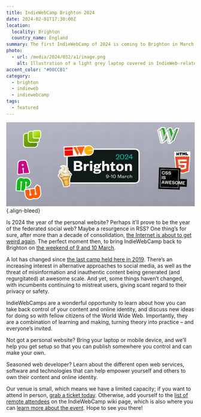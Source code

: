 ```yaml
---
title: IndieWebCamp Brighton 2024
date: 2024-02-01T17:30:00Z
location:
  locality: Brighton
  country_name: England
summary: The first IndieWebCamp of 2024 is coming to Brighton in March.
photo:
  - url: /media/2024/032/a1/image.png
    alt: Illustration of a light grey laptop covered in IndieWeb-related stickers.
accent_color: "#00CCB1"
category:
  - brighton
  - indieweb
  - indiewebcamp
tags:
  - featured
---
```


![Illustration of a light grey laptop covered in IndieWeb-related stickers.](/media/2024/032/a1/image.png)
{.align-bleed}

Is 2024 the year of the personal website? Perhaps it’ll prove to be the year of the federated social web? Maybe a resurgence in RSS? One thing’s for sure, after more than a decade of consolidation, [the Internet is about to get weird again][1]. The perfect moment then, to bring IndieWebCamp back to Brighton on [the weekend of 9 and 10 March][2].

A lot has changed since [the last camp held here in 2019][3]. There’s an increasing interest in alternative approaches to social media, as well as the threat of misinformation and inauthentic content being generated (and regurgitated) at awesome scale. And yet, some things haven’t changed, with incumbents continuing to mistreat users, giving scant regard to their privacy or safety.

IndieWebCamps are a wonderful opportunity to learn about how you can take back control of your content and online identity, and discuss new ideas for doing so with fellow citizens of the World Wide Web. Importantly, they are a combination of learning and making, turning theory into practice – and everyone’s invited.

Not got a personal website? Bring your laptop or mobile device, and we’ll help you get setup so that you can publish somewhere you control and can make your own.

Seasoned web developer? Learn about the different open web services, software and technologies that can help empower yourself and others to own their content and online identity.

Our venue is small, which means we have a limited capacity; if you want to attend in person, [grab a ticket today][4]. Otherwise, add yourself to the [list of remote attendees][5] on the IndieWebCamp wiki page, which is also where you can [learn more about the event][2]. Hope to see you there!

[1]: https://www.rollingstone.com/culture/culture-commentary/internet-future-about-to-get-weird-1234938403/
[2]: https://indieweb.org/2024/Brighton
[3]: https://indieweb.org/2019/Brighton
[4]: https://ti.to/indiewebcamp/brighton-2024
[5]: https://indieweb.org/2024/Brighton#Remote
